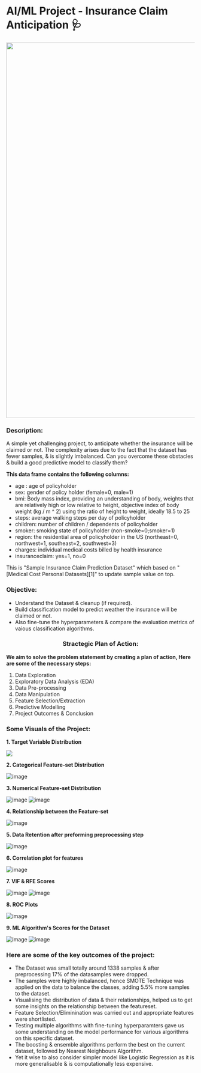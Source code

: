 # AI/ML Project - Insurance Claim Anticipation 🩺

<p align="center"><img src="https://user-images.githubusercontent.com/54996245/142757865-09060edf-1d5b-41e7-9d5e-0139c46899e7.jpg" style="width: 1000px;"/></p>

### Description:

A simple yet challenging project, to anticipate whether the insurance will be claimed or not.
The complexity arises due to the fact that the dataset has fewer samples, & is slightly imbalanced.
Can you overcome these obstacles & build a good predictive model to classify them?

**This data frame contains the following columns:**

* age : age of policyholder
* sex: gender of policy holder (female=0, male=1)
* bmi: Body mass index, providing an understanding of body, weights that are relatively high or low relative to height, objective index of body weight (kg / m ^ 2) using the ratio of height to weight, ideally 18.5 to 25
* steps: average walking steps per day of policyholder
* children: number of children / dependents of policyholder
* smoker: smoking state of policyholder (non-smoke=0;smoker=1)
* region: the residential area of policyholder in the US (northeast=0, northwest=1, southeast=2, southwest=3)
* charges: individual medical costs billed by health insurance
* insuranceclaim: yes=1, no=0

This is "Sample Insurance Claim Prediction Dataset" which based on "[Medical Cost Personal Datasets][1]" to update sample value on top.

### Objective:
- Understand the Dataset & cleanup (if required).
- Build classification model to predict weather the insurance will be claimed or not.
- Also fine-tune the hyperparameters & compare the evaluation metrics of vaious classification algorithms.

### <center> Stractegic Plan of Action:
**We aim to solve the problem statement by creating a plan of action, Here are some of the necessary steps:**
1. Data Exploration
2. Exploratory Data Analysis (EDA)
3. Data Pre-processing
4. Data Manipulation
5. Feature Selection/Extraction
6. Predictive Modelling
7. Project Outcomes & Conclusion
  
### Some Visuals of the Project:

**1. Target Variable Distribution**
  
<p align="left"><img src="https://user-images.githubusercontent.com/54996245/142758058-1ca7e77d-9227-4eb5-a5da-4fd43872ffcb.png" /></p>

**2. Categorical Feature-set Distribution**
  
![image](https://user-images.githubusercontent.com/54996245/142758084-1598df8b-3cd5-4afe-89e0-0cea03cbe911.png)

**3. Numerical Feature-set Distribution**

![image](https://user-images.githubusercontent.com/54996245/142758090-de2594ba-37eb-4d77-a94f-301317ae549c.png)
![image](https://user-images.githubusercontent.com/54996245/142758096-ed8f1713-b90d-4609-8e38-56e05c8b3c40.png)

**4. Relationship between the Feature-set**

![image](https://user-images.githubusercontent.com/54996245/142758103-76738503-ecd7-4133-ab12-c43441733775.png)

**5. Data Retention after preforming preprocessing step**

![image](https://user-images.githubusercontent.com/54996245/142758112-5a2af1da-e51d-4dd5-8666-42e2f8d3d289.png)

**6. Correlation plot for features**

![image](https://user-images.githubusercontent.com/54996245/142758117-645be5bc-04e3-43f0-b21d-f1e051848a6e.png)

**7. VIF & RFE Scores**
  
![image](https://user-images.githubusercontent.com/54996245/142758139-a8602c81-208b-4b4c-83ba-ff1cd361f298.png)
![image](https://user-images.githubusercontent.com/54996245/142758428-43ac9454-da02-4299-9983-8e21fb2d705e.png)
  
**8. ROC Plots**

![image](https://user-images.githubusercontent.com/54996245/142758161-7ac3bec8-c345-4f6e-9b49-3a2ddc303e52.png)


**9. ML Algorithm's Scores for the Dataset**
  
![image](https://user-images.githubusercontent.com/54996245/142758050-7ac78f20-47f5-4c1c-b1e4-25df8b572da3.png)
![image](https://user-images.githubusercontent.com/54996245/142758046-3a9d358a-7dc3-4595-b64e-0c95ba4eaf56.png)


### Here are some of the key outcomes of the project:
- The Dataset was small totally around 1338 samples & after preprocessing 17% of the datasamples were dropped. 
- The samples were highly imbalanced, hence SMOTE Technique was applied on the data to  balance the classes, adding 5.5% more samples to the dataset.
- Visualising the distribution of data & their relationships, helped us to get some insights on the relationship between the featureset.
- Feature Selection/Eliminination was carried out and appropriate features were shortlisted.
- Testing multiple algorithms with fine-tuning hyperparamters gave us some understanding on the model performance for various algorithms on this specific dataset.
- The boosting & ensemble algorithms perform the best on the current dataset, followed by Nearest Neighbours Algorithm.
- Yet it wise to also consider simpler model like Logistic Regression as it is more generalisable & is computationally less expensive.

